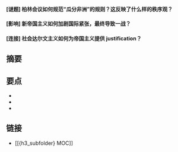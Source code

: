 #### [谜题] 柏林会议如何规范“瓜分非洲”的规则？这反映了什么样的秩序观？


#### [影响] 新帝国主义如何加剧国际紧张，最终导致一战？


#### [连接] 社会达尔文主义如何为帝国主义提供 justification？


## 摘要


## 要点

- 
- 
- 

## 链接

- [[{h3_subfolder} MOC]]
